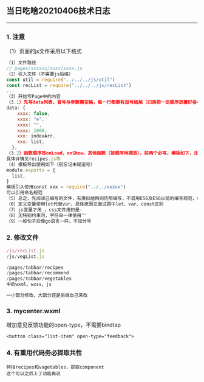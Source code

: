 ## 当日吃啥20210406技术日志 ##
---

### 1. 注意

（1）页面的js文件采用以下格式
``` javascript
（1）文件路径
// pages/xxxxxx/xxxx/xxxx.js
（2）引入文件（不需要js后缀）
const util = require("../../../js/util")
const recList = require("../../../js/recList")
...
（3）开始写Page中的内容
（3.1）先写data列表，冒号与参数需空格，每一行都要有逗号结尾（归类按一定顺序放置好各参数，比如先放简单元素，同类型相近、同功能相近）
data: {
    xxxx: false,
    xxxx: "e",
    xxxx: "",
    xxxx: 1000,
    xxx: indexArr,
    xxx: list,
  },
（3.2）函数顺序按onLoad、onShow、其他函数（按顺序地摆放），前两个必写，模板如下，注意空格、删除未使用的option或res参数、多使用lambda匿名函数（=>）
具体详情见recipes.js等
（4）模板导出使用如下（别忘记末尾逗号）
module.exports = {
  list,
}
模板引入使用const xxx = require("../../xxxxx")
可以引用命名规范
（5）总之，先阅读已编写的文件，有类似结构则仿照编写，不混用ES6及ES6以前的编写规范，统一最佳
（6）定义变量使用let代替var，具体原因见面试题中let、var、const区别
（7）js变量才用_，css文件用的是-
（8）无特别约束时，字符串一律使用""
（9）一般句子后像go语言一样，不加分号
```

### 2. 修改文件

``` javascript
/js/recList.js
/js/vegList.js

/pages/tabbar/recipes
/pages/tabbar/recommend
/pages/tabbar/vegetables
中的wxml、wxss、js

一小部分修改，大部分还是前端自己来改
```

### 3. mycenter.wxml
增加意见反馈功能的open-type，不需要bindtap
```
<button class="list-item" open-type="feedback">
```

### 4. 有重用代码务必提取共性
```
特指recipes和vagetables，提取component
这个可以之后上了功能再说
```